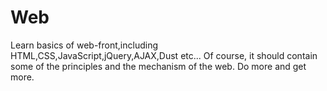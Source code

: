 # Web
Learn basics of web-front,including HTML,CSS,JavaScript,jQuery,AJAX,Dust etc...
Of course, it should contain some of the principles and the mechanism of the web.
Do more and get more.